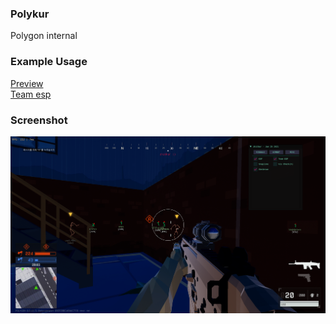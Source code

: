 ### Polykur
Polygon internal

### Example Usage
[Preview](https://streamable.com/cz2gh3)    
[Team esp](https://streamable.com/hxtidz)

### Screenshot

<div align=center>

![](https://github.com/zhitkur/Polykur/blob/main/aa_1.png)

</div>
